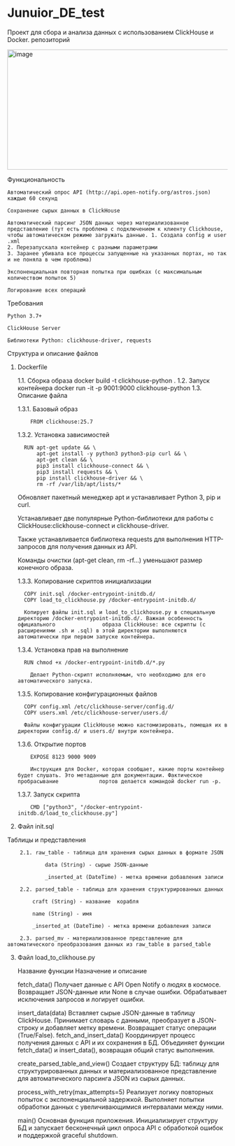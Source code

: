 # Junuior_DE_test
Проект для сбора и анализа данных  с использованием ClickHouse и Docker.
репозиторий

<img width="1396" height="275" alt="image" src="https://github.com/user-attachments/assets/8d30a4ff-5d34-43f6-a1d1-78aa55ff5ee5" />


Функциональность

    Автоматический опрос API (http://api.open-notify.org/astros.json) каждые 60 секунд

    Сохранение сырых данных в ClickHouse

    Автоматический парсинг JSON данных через материализованное представление (тут есть проблема с подключением к клиенту Clickhouse,
    чтобы автоматическом режиме загружать данные. 1. Создала config и user .xml 
    2. Перезапускала контейнер с разными параметрами 
    3. Заранее убивала все процессы запущенные на указанных портах, но так и не поняла в чем проблема)

    Экспоненциальная повторная попытка при ошибках (с максимальным количеством попыток 5)

    Логирование всех операций

Требования

    Python 3.7+

    ClickHouse Server

    Библиотеки Python: clickhouse-driver, requests

 Структура и описание файлов

 1. Dockerfile
    
    1.1. Сборка образа docker build -t clickhouse-python .
    1.2. Запуск контейнера docker run -it -p 9001:9000 clickhouse-python
    1.3. Описание файла

    1.3.1. Базовый образ
    
            FROM clickhouse:25.7
    
    1.3.2. Установка зависимостей
    
          RUN apt-get update && \
              apt-get install -y python3 python3-pip curl && \
              apt-get clean && \
              pip3 install clickhouse-connect && \
              pip3 install requests && \
              pip install clickhouse-driver && \
              rm -rf /var/lib/apt/lists/*

    Обновляет пакетный менеджер apt и устанавливает Python 3, pip и curl.

    Устанавливает две популярные Python-библиотеки для работы с ClickHouse:clickhouse-connect и clickhouse-driver.

    Также устанавливается библиотека requests для выполнения HTTP-запросов  для получения данных из API.

    Команды очистки (apt-get clean, rm -rf...) уменьшают размер конечного образа.

    1.3.3. Копирование скриптов инициализации

          COPY init.sql /docker-entrypoint-initdb.d/
          COPY load_to_clickhouse.py /docker-entrypoint-initdb.d/

          Копирует файлы init.sql и load_to_clickhouse.py в специальную директорию /docker-entrypoint-initdb.d/. Важная особенность официального               образа ClickHouse: все скрипты (с расширениями .sh и .sql) в этой директории выполняются автоматически при первом запуске контейнера.
    
    1.3.4. Установка прав на выполнение

          RUN chmod +x /docker-entrypoint-initdb.d/*.py

            Делает Python-скрипт исполняемым, что необходимо для его автоматического запуска.
    
    1.3.5. Копирование конфигурационных файлов

          COPY config.xml /etc/clickhouse-server/config.d/
          COPY users.xml /etc/clickhouse-server/users.d/

          Файлы конфигурации ClickHouse можно кастомизировать, помещая их в директории config.d/ и users.d/ внутри контейнера.

    1.3.6. Открытие портов

            EXPOSE 8123 9000 9009

            Инструкция для Docker, которая сообщает, какие порты контейнер будет слушать. Это метаданные для документации. Фактическое пробрасывание             портов делается командой docker run -p.

    1.3.7. Запуск скрипта 

            CMD ["python3", "/docker-entrypoint-initdb.d/load_to_clickhouse.py"]

2. Файл init.sql

  Таблицы и представления

        2.1. raw_table - таблица для хранения сырых данных в формате JSON

                data (String) - сырые JSON-данные

                _inserted_at (DateTime) - метка времени добавления записи

        2.2. parsed_table - таблица для хранения структурированных данных

            craft (String) - название  корабля

            name (String) - имя 

            _inserted_at (DateTime) - метка времени добавления записи

        2.3. parsed_mv - материализованное представление для автоматического преобразования данных из raw_table в parsed_table


3. Файл load_to_clikhouse.py
   
    Название функции	                    Назначение и описание
   
    fetch_data()	                        Получает данные с API Open Notify о людях в космосе. Возвращает JSON-данные или None в случае ошибки.                                               Обрабатывает исключения запросов и логирует ошибки.
   
    insert_data(data)	                    Вставляет сырые JSON-данные в таблицу ClickHouse. Принимает словарь с данными, преобразует в JSON-                                                  строку и добавляет метку времени. Возвращает статус операции (True/False).
    fetch_and_insert_data()	                Координирует процесс получения данных с API и их сохранения в БД. Объединяет функции fetch_data() и                                                 insert_data(), возвращая общий статус выполнения.
   
    create_parsed_table_and_view()	        Создает структуру БД: таблицу для структурированных данных и материализованное представление для                                                    автоматического парсинга JSON из сырых данных.
   
   process_with_retry(max_attempts=5)	    Реализует логику повторных попыток с экспоненциальной задержкой. Выполняет попытки обработки данных                                                 с увеличивающимися интервалами между ними.
   
    main()	                                Основная функция приложения. Инициализирует структуру БД и запускает бесконечный цикл опроса API с                                                  обработкой ошибок и поддержкой graceful shutdown.

